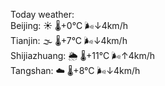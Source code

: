Today weather:  
Beijing: ☀️   🌡️+0°C 🌬️↓4km/h  
Tianjin: 🌫  🌡️+7°C 🌬️↓4km/h  
Shijiazhuang: 🌦   🌡️+11°C 🌬️↑4km/h  
Tangshan: ☁️   🌡️+8°C 🌬️↓4km/h  
